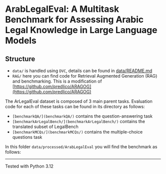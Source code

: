 # ArabLegalEval: A Multitask Benchmark for Assessing Arabic Legal Knowledge in Large Language Models

## Structure

- `data/` is handled using `DVC`, details can be found in [data/README.md](data/README.md)
- `RAG/` here you can find code for Retrieval Augmented Generation (RAG) and benchmarking. This is a modification of [https://github.com/predlico/ARAGOG](https://github.com/predlico/ARAGOG)

The ArLegalEval dataset is composed of 3 main parent tasks. Evaluation code for each of these tasks can be found in its directory as follows:
- `[benchmarkQA/](benchmarkQA/)` contains the question-answering task
- `[benchmarkArLegalBench/](benchmarkArLegalBench/)` contains the translated subset of LegalBench
- `[benchmarkMCQs/](benchmarkMCQs/)` contains the multiple-choice questions task

In this folder `data/processed/ArabLegalEval` you will find the benchmark as follows:

---

Tested with Python 3.12
